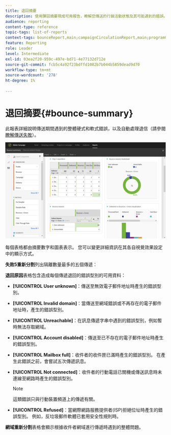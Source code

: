 ```yaml
---
title: 退回摘要
description: 使用彈回摘要現成可用報告，瞭解您傳送的行銷活動狀態及其可能遇到的錯誤。
audience: reporting
content-type: reference
topic-tags: list-of-reports
context-tags: bounceReport,main;campaignCirculationReport,main;programCirculationReport,main
feature: Reporting
role: Leader
level: Intermediate
exl-id: 03ea2f20-959c-497e-bd71-4e77132d712e
source-git-commit: fcb5c4a92f23bdffd1082b7b044b5859dead9d70
workflow-type: tm+mt
source-wordcount: '278'
ht-degree: 1%

---
```


# 退回摘要{#bounce-summary}

此報表詳細說明傳送期間遇到的整體硬式和軟式錯誤，以及自動處理退信（請參閱[瞭解傳送失敗](../../sending/using/understanding-delivery-failures.md)）。

![](assets/campaign_reports_bounces.png)

每個表格都由摘要數字和圖表表示。 您可以變更詳細資訊在其各自視覺效果設定中的顯示方式。

**失敗5重新分割**&#x200B;列出隔離數量最多的五個傳遞：

**退回原因**&#x200B;表格包含造成每個傳遞退回的錯誤型別的可用資料：

* **[!UICONTROL User unknown]**：傳送至無效電子郵件地址時產生的錯誤型別。
* **[!UICONTROL Invalid domain]**：當傳送至網域錯誤或不再存在的電子郵件地址時，產生的錯誤型別。
* **[!UICONTROL Unreachable]**：在訊息傳遞字串中遇到的錯誤型別，例如暫時無法存取網域。
* **[!UICONTROL Account disabled]**：傳送至已不存在的電子郵件地址時產生的錯誤型別。
* **[!UICONTROL Mailbox full]**：收件者的收件匣已滿時產生的錯誤型別。 在產生此錯誤之前，會嘗試五次傳遞訊息。
* **[!UICONTROL Not connected]**：收件者的行動電話已關機或傳送訊息時未連線至網路時產生的錯誤型別。

  >[!NOTE]
  >
  >這類錯誤只與行動裝置頻道上的傳遞有關。

* **[!UICONTROL Refused]**：當網際網路服務提供者(ISP)拒絕位址時產生的錯誤型別。 例如，反垃圾郵件軟體已套用安全性規則時。

**網域重新分割**&#x200B;表格會顯示根據收件者網域進行傳遞時遇到的整體問題。
